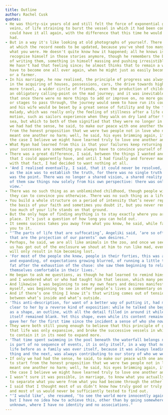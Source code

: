 ```yaml
---
title: Outline
author: Rachel Cusk
quotes:
- He was thirty-six years old and still felt the force of exponential growth in his
  veins, of life straining to burst the vessel in which it had been contained. He
  could have it all again, with the difference that this time he would want what he
  had.
- But in a way it's like looking at old photographs of yourself. There comes a point
  at which the record needs to be updated, because you've shed too many links with
  what you were. He doesn't quite know how it happened; all he knows is that he doesn't
  recognise himself in those stories anymore, though he remembers the bursting feeling
  of writing them, something in himself massing and pushing irresistibly to be born.
  He hasn't had that feeling since; he almost thinks that to remain a writer he'd
  have to become one all over again, when he might just as easily become an astronaut,
  or a farmer.
- In his marriage, he now realised, the principle of progress was always at work,
  in the acquiring of houses, possessions, cars, the drive towards higher social status,
  more travel, a wider circle of friends, even the production of children felt like
  an obligatory calling-point on the mad journey; and it was inevitable, he now saw,
  that once there were no more things to add or improve on, no more goals to achieve
  or stages to pass through, the journey would seem to have run its course, and he
  and his wife would be beset by a great sense of futility and by the feeling of some
  malady, which was really only the feeling of stillness after a life of too much
  motion, such as sailors experience when they walk on dry land after too long at
  sea, but which to both of them signified that they were no longer in love. If only
  we had had the sense, he said, to make our peace with one another then, to start
  from the honest proposition that we were two people not in love who nonetheless
  meant one another no harm; well, he said, his eyes brimming again, if that had been
  the case I believe we might have learned truly to love one another and to love ourselves.
- What Ryan had learned from this is that your failures keep returning to you, while
  your successes are something you always have to convince yourself of.
- There was a great difference, I said, between the things I wanted and the things
  that I could apparently have, and until I had finally and forever made my peace
  with that fact, I had decided to want nothing at all.
- 'And I realised eventually, I said, that it could never be resolved, not so long
  as the aim was to establish the truth, for there was no single truth any more, that
  was the point. There was no longer a shared vision, a shared reality even. Each
  of them saw things now solely from his own perspective: there was only point of
  view.'
- There was no such thing as an unblemished childhood, though people will do everything
  they can to convince you otherwise. There was no such thing as a life without pain.
- You build a whole structure on a period of intensity that’s never repeated. It’s
  the basis of your faith and sometimes you doubt it, but you never renounce it because
  too much of your life stands on that ground.
- But the only hope of finding anything is to stay exactly where you are, at the agreed
  place. It’s just a question of how long you can hold out.
- It seems success takes you away from what you know, he said, while failure condemns
  you to it.
- "‘The parts of life that are suffocating’, Angeliki said, ‘are so often the parts
  that are the projection of our parents’ own desires."
- Perhaps, he said, we are all like animals in the zoo, and once we see that one of
  us has got out of the enclosure we shout at him to run like mad, even though it
  will only result in him becoming lost.
- 'For most of the people she knew, people in their forties, this was a time of softening
  and expanding, of expectations growing blurred, of running a little to seed or to
  fat after the exhaustion of the chase: she saw them beginning to relax and make
  themselves comfortable in their lives.'
- He began to ask me questions, as though he had learned to remind himself to do so,
  and I wondered what or who had taught him that lesson, which many people never learn.
- And likewise I was beginning to see my own fears and desires manifested outside
  myself, was beginning to see in other people’s lives a commentary on my own.
- And if there’s one thing I know it’s that writing comes out of tension, tension
  between what’s inside and what’s outside.
- 'This anti-description, for want of a better way of putting it, had made something
  clear to her by a reverse kind of exposition: while he talked she began to see herself
  as a shape, an outline, with all the detail filled in around it while the shape
  itself remained blank. Yet this shape, even while its content remained unknown,
  gave her for the first time since the incident a sense of who she now was.'
- They were both still young enough to believe that this principle of growth was exponential;
  that life was only expansive, and broke the successive vessels in which you tried
  to contain it in its need to expand more.
- 'That time spent swimming in the pool beneath the waterfall belongs nowhere: it
  is part of no sequence of events, it is only itself, in a way that nothing in our
  life before as a family was ever itself, because it was always leading to the next
  thing and the next, was always contributing to our story of who we were.'
- If only we had had the sense, he said, to make our peace with one another then,
  to start from the honest proposition that we were two people not in love who nonetheless
  meant one another no harm; well, he said, his eyes brimming again, if that had been
  the case I believe we might have learned truly to love one another and to love ourselves.
- I wasn’t sure it was possible, in marriage, to know what you actually were, or indeed
  to separate what you were from what you had become through the other person.
- I said that I thought most of us didn’t know how truly good or truly bad we were,
  and most of us would never be sufficiently tested to find out.
- "‘I would like’, she resumed, ‘to see the world more innocently again, more impersonally,
  but I have no idea how to achieve this, other than by going somewhere completely
  unknown, where I have no identity and no associations."
---
```

